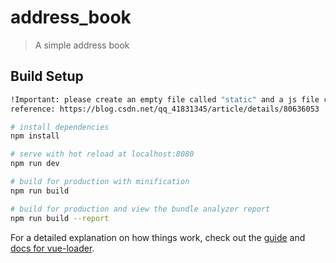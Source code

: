 # address_book

> A simple address book

## Build Setup

``` bash
!Important: please create an empty file called "static" and a js file called ".postcssrc" and paste following page to setting under address_book file
reference: https://blog.csdn.net/qq_41831345/article/details/80636053

# install dependencies
npm install

# serve with hot reload at localhost:8080
npm run dev

# build for production with minification
npm run build

# build for production and view the bundle analyzer report
npm run build --report
```

For a detailed explanation on how things work, check out the [guide](http://vuejs-templates.github.io/webpack/) and [docs for vue-loader](http://vuejs.github.io/vue-loader).
